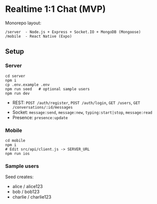 # Realtime 1:1 Chat (MVP)

Monorepo layout:
```
/server  - Node.js + Express + Socket.IO + MongoDB (Mongoose)
/mobile  - React Native (Expo)
```

## Setup

### Server
```
cd server
npm i
cp .env.example .env
npm run seed   # optional sample users
npm run dev
```
- REST: `POST /auth/register`, `POST /auth/login`, `GET /users`, `GET /conversations/:id/messages`
- Socket: `message:send`, `message:new`, `typing:start|stop`, `message:read`
- Presence: `presence:update`

### Mobile
```
cd mobile
npm i
# Edit src/api/client.js -> SERVER_URL
npm run ios
```

### Sample users
Seed creates:
- alice / alice123
- bob / bob123
- charlie / charlie123


